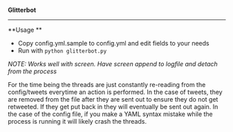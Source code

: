 **Glitterbot**

----------

**Usage **

 - Copy config.yml.sample to config.yml and edit fields to your needs
 - Run with `python glitterbot.py`

*NOTE: Works well with screen. Have screen append to logfile and detach from the process*

For the time being the threads are just constantly re-reading from the config/tweets everytime an action is performed. In the case of tweets, they are removed from the file after they are sent out to ensure they do not get retweeted. If they get put back in they will eventually be sent out again. In the case of the config file, if you make a YAML syntax mistake while the process is running it will likely crash the threads.
